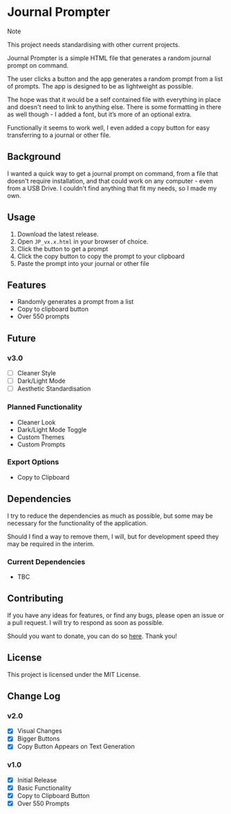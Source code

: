 # Journal Prompter

>[!note]
>This project needs standardising with other current projects.

Journal Prompter is a simple HTML file that generates a random journal prompt on command.

The user clicks a button and the app generates a random prompt from a list of prompts. The app is designed to be as lightweight as possible.

The hope was that it would be a self contained file with everything in place and doesn't need to link to anything else. There is some formatting in there as well though - I added a font, but it’s more of an optional extra.

Functionally it seems to work well, I even added a copy button for easy transferring to a journal or other file.

## Background
I wanted a quick way to get a journal prompt on command, from a file that doesn't require installation, and that could work on any computer - even from a USB Drive. I couldn't find anything that fit my needs, so I made my own.

## Usage
1. Download the latest release.
2. Open `JP_vx.x.html` in your browser of choice.
3. Click the button to get a prompt
4. Click the copy button to copy the prompt to your clipboard
5. Paste the prompt into your journal or other file

## Features
- Randomly generates a prompt from a list
- Copy to clipboard button
- Over 550 prompts

## Future
### v3.0
- [ ] Cleaner Style
- [ ] Dark/Light Mode
- [ ] Aesthetic Standardisation

### Planned Functionality
- Cleaner Look
- Dark/Light Mode Toggle
- Custom Themes
- Custom Prompts

### Export Options
- Copy to Clipboard

## Dependencies
I try to reduce the dependencies as much as possible, but some may be necessary for the functionality of the application.

Should I find a way to remove them, I will, but for development speed they may be required in the interim.

### Current Dependencies
- TBC

## Contributing
If you have any ideas for features, or find any bugs, please open an issue or a pull request. I will try to respond as soon as possible.

Should you want to donate, you can do so [here](https://www.buymeacoffee.com/caddickbrown).
Thank you!

## License
This project is licensed under the MIT License.

## Change Log
### v2.0
- [x] Visual Changes
- [x] Bigger Buttons
- [x] Copy Button Appears on Text Generation

### v1.0
- [x] Initial Release
- [x] Basic Functionality
- [x] Copy to Clipboard Button
- [x] Over 550 Prompts
